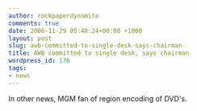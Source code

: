 ```yaml
---
author: rockpaperdynamite
comments: true
date: 2006-11-29 05:40:24+00:00 +1000
layout: post
slug: awb-committed-to-single-desk-says-chairman
title: AWB committed to single desk, says chairman
wordpress_id: 176
tags:
- news
---
```


In other news, MGM fan of region encoding of DVD's.
